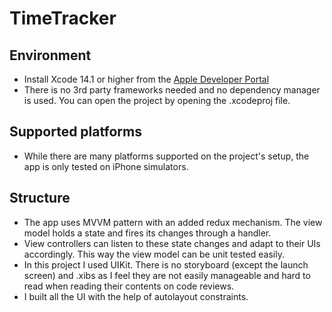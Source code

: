 # TimeTracker

## Environment

- Install Xcode 14.1 or higher from the [Apple Developer Portal](https://developer.apple.com/download/more/)
- There is no 3rd party frameworks needed and no dependency manager is used. You can open the project by opening the .xcodeproj file.

## Supported platforms

- While there are many platforms supported on the project's setup, the app is only tested on iPhone simulators.

## Structure

- The app uses MVVM pattern with an added redux mechanism. The view model holds a state and fires its changes through a handler.
- View controllers can listen to these state changes and adapt to their UIs accordingly. This way the view model can be unit tested easily.
- In this project I used UIKit. There is no storyboard (except the launch screen) and .xibs as I feel they are not easily manageable and hard to read when reading their contents on code reviews.
- I built all the UI with the help of autolayout constraints. 
